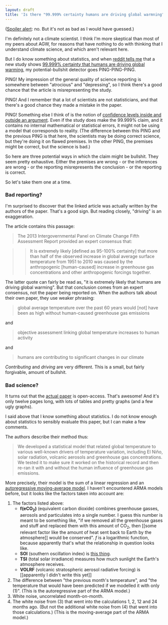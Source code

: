 ```yaml
---
layout: draft
title: 'Is there "99.999% certainty humans are driving global warmning"?'
---
```

([Spoiler alert](http://en.wikipedia.org/wiki/Betteridge%27s_law_of_headlines): no. But it's not as bad as I would have guessed.)

I'm definitely not a climate scientist. I think I'm more skeptical than most of my peers about AGW, for reasons that have nothing to do with thinking that I understand climate science, and which aren't relevant here.

But I do know something about statistics, and when [reddit tells me](http://www.reddit.com/r/science/comments/2ff60m/new_study_concludes_that_there_is_99999_certainty/) that a new study shows [99.999% certainty that humans are driving global warming](http://theconversation.com/99-999-certainty-humans-are-driving-global-warming-new-study-29911), my potential-bullshit detector goes PING-PING-PING.

PING! My impression of the general quality of science reporting is somewhere between "atrocious" and "depressing", so I think there's a good chance that the article is misrepresenting the study.

PING! And I remember that a lot of scientists are not statisticians, and that there's a good chance they made a mistake in the paper.

PING! Something else I think of is the notion of [confidence levels inside and outside an argument](http://lesswrong.com/lw/3be/confidence_levels_inside_and_outside_an_argument/). Even if the study does make the 99.999% claim, and it contains no internal mathematical or statistical errors, it might not be using a model that corresponds to reality. (The difference between this PING and the previous PING is that here, the scientists may be doing correct science, but they're doing it on flawed premises. In the other PING, the premises might be correct, but the science is bad.)

So here are three potential ways in which the claim might be bullshit. They seem pretty exhaustive. Either the premises are wrong - or the inferences are wrong - or the reporting misrepresents the conclusion - or the reporting is correct.

So let's take them one at a time.

### Bad reporting?

I'm surprised to discover that the linked article was actually written by the authors of the paper. That's a good sign. But reading closely, "driving" is an exaggeration.

The article contains this passage:

> The 2013 Intergovernmental Panel on Climate Change Fifth Assessment Report provided an expert consensus that:

> > It is extremely likely [defined as 95-100% certainty] that more than half of the observed increase in global average surface temperature from 1951 to 2010 was caused by the anthropogenic [human-caused] increase in greenhouse gas concentrations and other anthropogenic forcings together.

The latter quote can fairly be read as, "it is extremely likely that humans are driving global warming". But that conclusion comes from an expert consensus, not the paper being reported on. When the authors talk about their own paper, they use weaker phrasing:

> global average temperature over the past 60 years would [not] have been as high without human-caused greenhouse gas emissions

and

> objective assessment linking global temperature increases to human activity

and

> humans are contributing to significant changes in our climate

*Contributing* and *driving* are very different. This is a small, but fairly forgivable, amount of bullshit.

### Bad science?

It turns out that the [actual paper](http://www.sciencedirect.com/science/article/pii/S2212096314000163) is open-access. That's awesome! And it's only twelve pages long, with lots of tables and pretty graphs (and a few ugly graphs).

I said above that I know something about statistics. I do not know enough about statistics to sensibly evaluate this paper, but I can make a few comments.

The authors describe their method thus:

> We developed a statistical model that related global temperature to various well-known drivers of temperature variation, including El Niño, solar radiation, volcanic aerosols and greenhouse gas concentrations. We tested it to make sure it worked on the historical record and then re-ran it with and without the human influence of greenhouse gas emissions.

More precisely, their model is the sum of a linear regression and an [autoregressive moving-average model](http://en.wikipedia.org/wiki/Autoregressive%E2%80%93moving-average_model). I haven't encountered ARMA models before, but it looks like the factors taken into account are:

1. The factors listed above:
    - **f(eCO<sub>2</sub>)** (equivalent carbon dioxide) combines greenhouse gasses, aerosols and particulates into a single number. I guess this number is meant to be something like, "if we removed all the greenhouse gases and stuff and replaced them with this amount of CO<sub>2</sub>, then [[some relevant factor like the amount of heat sent back to Earth by the atmosphere]] would be conserved". *f* is a logarithmic function, because apparently that's what the relationship in question looks like.
    - **SOI** (southern oscillation index) is [this thing](http://en.wikipedia.org/wiki/El_Ni%C3%B1o_Southern_Oscillation).
    - **TSI** (total solar irradiance) measures how much sunlight the Earth's atmosphere receives.
    - **VOLRF** (volcanic stratospheric aerosol radiative forcing) is [[apparently I didn't write this yet]]
2. The difference between "the previous month's temperature", and "the temperature that would have been predicted if we modelled it with only (1)". (This is the autoregressive part of the ARMA model.)
3. White noise, uncorrelated month-on-month.
4. The white noise from (3) that went into the calculations 1, 2, 12 and 24 months ago. (But not the additional white noise from (4) that went into those calculations.) (This is the moving-average part of the ARMA model.)
